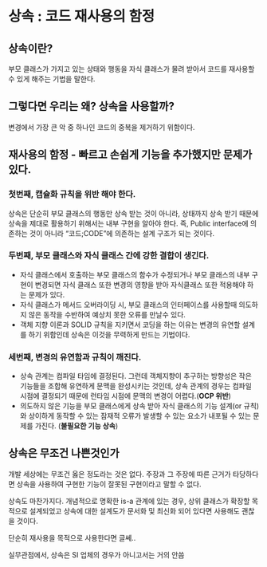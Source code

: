 # 상속 : 코드 재사용의 함정

## 상속이란?

부모 클래스가 가지고 있는 상태와 행동을 자식 클래스가 물려 받아서 코드를 재사용할 수 있게 해주는 기법을 말한다. 

## 그렇다면 우리는 왜? 상속을 사용할까?

변경에서 가장 큰 악 중 하나인 코드의 중복을 제거하기 위함이다.

## 재사용의 함정 - 빠르고 손쉽게 기능을 추가했지만 문제가 있다.

### 첫번째, 캡슐화 규칙을 위반 해야 한다.

상속은 단순히 부모 클래스의 행동만 상속 받는 것이 아니라, 상태까지 상속 받기 때문에 상속을 제대로 활용하기 위해서는 내부 구현을 알아야 한다. 즉, Public interface에 의존하는 것이 아니라 “코드;CODE”에 의존하는 설계 구조가 되는 것이다.

### 두번째, 부모 클래스와 자식 클래스 간에 강한 결합이 생긴다.

- 자식 클래스에서 호출하는 부모 클래스의 함수가 수정되거나 부모 클래스의 내부 구현이 변경되면 자식 클래스 또한 변경의 영향을 받아 자식클래스 또한 적용해야 하는 문제가 있다.
- 자식 클래스가 메서드 오버라이딩 시, 부모 클래스의 인터페이스를 사용할때 의도하지 않은 동작을 수반하여 예상치 못한 오류를 만날수 있다.
- 객체 지향 이론과 SOLID 규칙을 지키면서 코딩을 하는 이유는 변경의 유연할 설계를 하기 위함인데 상속은 이것을 무력하게 만드는 기법이다.

### 세번째, 변경의 유연함과 규칙이 깨진다.

- 상속 관계는 컴파일 타임에 결정된다. 그런데 객체지향이 추구하는 방향성은 작은 기능들을 조합해 유연하게 문맥을 완성시키는 것인데, 상속 관계의 경우는 컴파일 시점에 결정되기 때문에 런타임 시점에 문맥의 변경이 어렵다.(**OCP 위반**)
- 의도하지 않은 기능을 부모 클래스에게 상속 받아 자식 클래스의 기능 설계(or 규칙)와 상이하게 동작할 수 있는 잠재적 오류가 발생할 수 있는 요소가 내포될 수 있는 문제를 가진다. (**불필요한 기능 상속**)

## 상속은 무조건 나쁜것인가

개발 세상에는 무조건 옳은 정도라는 것은 없다. 주장과 그 주장에 따른 근거가 타당하다면 상속을 사용하여 구현한 기능이 잘못된 구현이라고 말할 수 없다.

상속도 마찬가지다. 개념적으로 명확한 is-a 관계에 있는 경우, 상위 클래스가 확장할 목적으로 설계되었고 상속에 대한 설계도가 문서화 및 최신화 되어 있다면 사용해도 괜찮을 것이다. 

단순히 재사용을 목적으로 사용한다면 글쎄.. 

실무관점에서, 상속은 SI 업체의 경우가 아니고서는 거의 안씀
